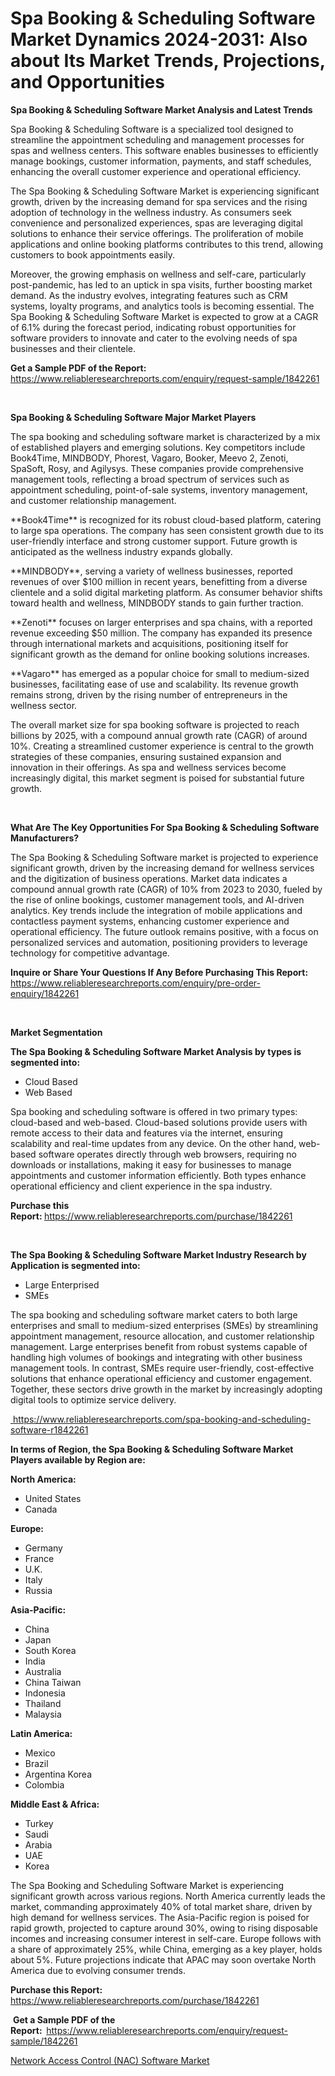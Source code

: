 <p><h1>Spa Booking & Scheduling Software Market Dynamics 2024-2031: Also about Its Market Trends, Projections, and Opportunities</h1></p><p><strong>Spa Booking & Scheduling Software Market Analysis and Latest Trends</strong></p>
<p><p>Spa Booking & Scheduling Software is a specialized tool designed to streamline the appointment scheduling and management processes for spas and wellness centers. This software enables businesses to efficiently manage bookings, customer information, payments, and staff schedules, enhancing the overall customer experience and operational efficiency.</p><p>The Spa Booking & Scheduling Software Market is experiencing significant growth, driven by the increasing demand for spa services and the rising adoption of technology in the wellness industry. As consumers seek convenience and personalized experiences, spas are leveraging digital solutions to enhance their service offerings. The proliferation of mobile applications and online booking platforms contributes to this trend, allowing customers to book appointments easily.</p><p>Moreover, the growing emphasis on wellness and self-care, particularly post-pandemic, has led to an uptick in spa visits, further boosting market demand. As the industry evolves, integrating features such as CRM systems, loyalty programs, and analytics tools is becoming essential. The Spa Booking & Scheduling Software Market is expected to grow at a CAGR of 6.1% during the forecast period, indicating robust opportunities for software providers to innovate and cater to the evolving needs of spa businesses and their clientele.</p></p>
<p><strong>Get a Sample PDF of the Report:&nbsp;</strong> <a href="https://www.reliableresearchreports.com/enquiry/request-sample/1842261?utm_campaign=38&utm_medium=2&utm_source=Github&utm_content=ia&utm_term=01012025&utm_id=spa-booking-scheduling-software">https://www.reliableresearchreports.com/enquiry/request-sample/1842261</a></p>
<p>&nbsp;</p>
<p><strong>Spa Booking & Scheduling Software Major Market Players</strong></p>
<p><p>The spa booking and scheduling software market is characterized by a mix of established players and emerging solutions. Key competitors include Book4Time, MINDBODY, Phorest, Vagaro, Booker, Meevo 2, Zenoti, SpaSoft, Rosy, and Agilysys. These companies provide comprehensive management tools, reflecting a broad spectrum of services such as appointment scheduling, point-of-sale systems, inventory management, and customer relationship management.</p><p>**Book4Time** is recognized for its robust cloud-based platform, catering to large spa operations. The company has seen consistent growth due to its user-friendly interface and strong customer support. Future growth is anticipated as the wellness industry expands globally.</p><p>**MINDBODY**, serving a variety of wellness businesses, reported revenues of over $100 million in recent years, benefitting from a diverse clientele and a solid digital marketing platform. As consumer behavior shifts toward health and wellness, MINDBODY stands to gain further traction.</p><p>**Zenoti** focuses on larger enterprises and spa chains, with a reported revenue exceeding $50 million. The company has expanded its presence through international markets and acquisitions, positioning itself for significant growth as the demand for online booking solutions increases.</p><p>**Vagaro** has emerged as a popular choice for small to medium-sized businesses, facilitating ease of use and scalability. Its revenue growth remains strong, driven by the rising number of entrepreneurs in the wellness sector.</p><p>The overall market size for spa booking software is projected to reach billions by 2025, with a compound annual growth rate (CAGR) of around 10%. Creating a streamlined customer experience is central to the growth strategies of these companies, ensuring sustained expansion and innovation in their offerings. As spa and wellness services become increasingly digital, this market segment is poised for substantial future growth.</p></p>
<p>&nbsp;</p>
<p><strong>What Are The Key Opportunities For Spa Booking & Scheduling Software Manufacturers?</strong></p>
<p><p>The Spa Booking & Scheduling Software market is projected to experience significant growth, driven by the increasing demand for wellness services and the digitization of business operations. Market data indicates a compound annual growth rate (CAGR) of 10% from 2023 to 2030, fueled by the rise of online bookings, customer management tools, and AI-driven analytics. Key trends include the integration of mobile applications and contactless payment systems, enhancing customer experience and operational efficiency. The future outlook remains positive, with a focus on personalized services and automation, positioning providers to leverage technology for competitive advantage.</p></p>
<p><strong>Inquire or Share Your Questions If Any Before Purchasing This Report:</strong> <a href="https://www.reliableresearchreports.com/enquiry/pre-order-enquiry/1842261?utm_campaign=38&utm_medium=2&utm_source=Github&utm_content=ia&utm_term=01012025&utm_id=spa-booking-scheduling-software">https://www.reliableresearchreports.com/enquiry/pre-order-enquiry/1842261</a></p>
<p>&nbsp;</p>
<p><strong>Market Segmentation</strong></p>
<p><strong>The Spa Booking & Scheduling Software Market Analysis by types is segmented into:</strong></p>
<p><ul><li>Cloud Based</li><li>Web Based</li></ul></p>
<p><p>Spa booking and scheduling software is offered in two primary types: cloud-based and web-based. Cloud-based solutions provide users with remote access to their data and features via the internet, ensuring scalability and real-time updates from any device. On the other hand, web-based software operates directly through web browsers, requiring no downloads or installations, making it easy for businesses to manage appointments and customer information efficiently. Both types enhance operational efficiency and client experience in the spa industry.</p></p>
<p><strong>Purchase this Report:&nbsp;</strong><a href="https://www.reliableresearchreports.com/purchase/1842261?utm_campaign=38&utm_medium=2&utm_source=Github&utm_content=ia&utm_term=01012025&utm_id=spa-booking-scheduling-software">https://www.reliableresearchreports.com/purchase/1842261</a></p>
<p>&nbsp;</p>
<p><strong>The Spa Booking & Scheduling Software Market Industry Research by Application is segmented into:</strong></p>
<p><ul><li>Large Enterprised</li><li>SMEs</li></ul></p>
<p><p>The spa booking and scheduling software market caters to both large enterprises and small to medium-sized enterprises (SMEs) by streamlining appointment management, resource allocation, and customer relationship management. Large enterprises benefit from robust systems capable of handling high volumes of bookings and integrating with other business management tools. In contrast, SMEs require user-friendly, cost-effective solutions that enhance operational efficiency and customer engagement. Together, these sectors drive growth in the market by increasingly adopting digital tools to optimize service delivery.</p></p>
<p><a href="https://www.reliableresearchreports.com/spa-booking-and-scheduling-software-r1842261?utm_campaign=38&utm_medium=2&utm_source=Github&utm_content=ia&utm_term=01012025&utm_id=spa-booking-scheduling-software">&nbsp;https://www.reliableresearchreports.com/spa-booking-and-scheduling-software-r1842261</a></p>
<p><strong>In terms of Region, the Spa Booking & Scheduling Software Market Players available by Region are:</strong></p>
<p>
    <p> <strong> North America: </strong>
        <ul>
            <li>United States</li>
            <li>Canada</li>
        </ul>
        </p> 
    <p> <strong> Europe: </strong>
        <ul>
            <li>Germany</li>
            <li>France</li>
            <li>U.K.</li>
            <li>Italy</li>
            <li>Russia</li>
        </ul>
        </p> 
    <p> <strong> Asia-Pacific: </strong>
        <ul>
            <li>China</li>
            <li>Japan</li>
            <li>South Korea</li>
            <li>India</li>
            <li>Australia</li>
            <li>China Taiwan</li>
            <li>Indonesia</li>
            <li>Thailand</li>
            <li>Malaysia</li>
        </ul>
        </p> 
    <p> <strong> Latin America: </strong>
        <ul>
            <li>Mexico</li>
            <li>Brazil</li>
            <li>Argentina Korea</li>
            <li>Colombia</li>
        </ul>
        </p> 
    <p> <strong> Middle East & Africa: </strong>
        <ul>
            <li>Turkey</li>
            <li>Saudi</li>
            <li>Arabia</li>
            <li>UAE</li>
            <li>Korea</li>
        </ul>
    </p>
    </p>
<p><p>The Spa Booking and Scheduling Software Market is experiencing significant growth across various regions. North America currently leads the market, commanding approximately 40% of total market share, driven by high demand for wellness services. The Asia-Pacific region is poised for rapid growth, projected to capture around 30%, owing to rising disposable incomes and increasing consumer interest in self-care. Europe follows with a share of approximately 25%, while China, emerging as a key player, holds about 5%. Future projections indicate that APAC may soon overtake North America due to evolving consumer trends.</p></p>
<p><strong>Purchase this Report: </strong><a href="https://www.reliableresearchreports.com/purchase/1842261?utm_campaign=38&utm_medium=2&utm_source=Github&utm_content=ia&utm_term=01012025&utm_id=spa-booking-scheduling-software">https://www.reliableresearchreports.com/purchase/1842261</a></p>
<p>&nbsp;<strong>Get a Sample PDF of the Report:&nbsp;&nbsp;</strong><a href="https://www.reliableresearchreports.com/enquiry/request-sample/1842261?utm_campaign=38&utm_medium=2&utm_source=Github&utm_content=ia&utm_term=01012025&utm_id=spa-booking-scheduling-software">https://www.reliableresearchreports.com/enquiry/request-sample/1842261</a></p>
<p><strong></strong></p>
<p><p><a href="https://github.com/hartsockdonnette82/Market-Research-Report-List-1/blob/main/network-access-control-nac-software-market.md?utm_campaign=38&utm_medium=2&utm_source=Github&utm_content=ia&utm_term=01012025&utm_id=spa-booking-scheduling-software">Network Access Control (NAC) Software Market</a></p></p>